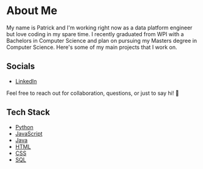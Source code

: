 # About Me

My name is Patrick and I'm working right now as a data platform engineer but love coding in my spare time. I recently graduated from WPI with a Bachelors in Computer Science and plan on pursuing my Masters degree in Computer Science. Here's some of my main projects that I work on.

## Socials

- [LinkedIn](https://www.linkedin.com/in/patrick-mejia-6045151a1/)

Feel free to reach out for collaboration, questions, or just to say hi! 🚀

## Tech Stack

- [Python](https://www.python.org/)
- [JavaScript](https://developer.mozilla.org/en-US/docs/Web/JavaScript)
- [Java](https://www.java.com/)
- [HTML](https://developer.mozilla.org/en-US/docs/Web/HTML)
- [CSS](https://developer.mozilla.org/en-US/docs/Web/CSS)
- [SQL](https://www.w3schools.com/sql/)
